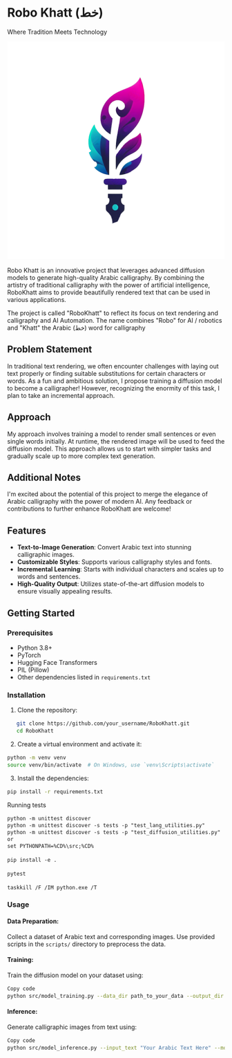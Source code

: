  
# Robo Khatt (خط)
Where Tradition Meets Technology

![RoboKhatt Logo](./logo.png)

Robo Khatt is an innovative project that leverages advanced diffusion models to generate high-quality Arabic calligraphy. By combining the artistry of traditional calligraphy with the power of artificial intelligence, RoboKhatt aims to provide beautifully rendered text that can be used in various applications.

The project is called "RoboKhatt" to reflect its focus on text rendering and calligraphy and AI Automation. The name combines "Robo" for AI / robotics and "Khatt" the Arabic (خط) word for calligraphy

## Problem Statement
In traditional text rendering, we often encounter challenges with laying out text properly or finding suitable substitutions for certain characters or words. As a fun and ambitious solution, I propose training a diffusion model to become a calligrapher! However, recognizing the enormity of this task, I plan to take an incremental approach.

## Approach
My approach involves training a model to render small sentences or even single words initially. At runtime, the rendered image will be used to feed the diffusion model. This approach allows us to start with simpler tasks and gradually scale up to more complex text generation.

## Additional Notes
I'm excited about the potential of this project to merge the elegance of Arabic calligraphy with the power of modern AI. Any feedback or contributions to further enhance RoboKhatt are welcome!

## Features

- **Text-to-Image Generation**: Convert Arabic text into stunning calligraphic images.
- **Customizable Styles**: Supports various calligraphy styles and fonts.
- **Incremental Learning**: Starts with individual characters and scales up to words and sentences.
- **High-Quality Output**: Utilizes state-of-the-art diffusion models to ensure visually appealing results.

## Getting Started

### Prerequisites

- Python 3.8+
- PyTorch
- Hugging Face Transformers
- PIL (Pillow)
- Other dependencies listed in `requirements.txt`

### Installation

1. Clone the repository:
```bash
   git clone https://github.com/your_username/RoboKhatt.git
   cd RoboKhatt
```

2. Create a virtual environment and activate it:
```bash
python -m venv venv
source venv/bin/activate  # On Windows, use `venv\Scripts\activate`
```

3. Install the dependencies:

```bash
pip install -r requirements.txt
```

Running tests
```
python -m unittest discover
python -m unittest discover -s tests -p "test_lang_utilities.py"
python -m unittest discover -s tests -p "test_diffusion_utilities.py"
or
set PYTHONPATH=%CD%\src;%CD%

pip install -e .

pytest

taskkill /F /IM python.exe /T

```

### Usage

#### Data Preparation:

Collect a dataset of Arabic text and corresponding images.
Use provided scripts in the `scripts/` directory to preprocess the data.
#### Training:

Train the diffusion model on your dataset using:
```bash
Copy code
python src/model_training.py --data_dir path_to_your_data --output_dir path_to_save_model
```

#### Inference:

Generate calligraphic images from text using:
```bash
Copy code
python src/model_inference.py --input_text "Your Arabic Text Here" --model_dir
```